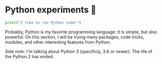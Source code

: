 # Python experiments :snake:

```python
print("I like to run Python code!")
```

Probably, Python is my favorite programming language: it is simple, but also powerful. On this section,
I will be trying many packages, code tricks, modules, and other interesting features from Python.

_Side note:_ I'm talking about Python 3 (specificly, 3.6 or newer). The life of the Python 2 has ended.
